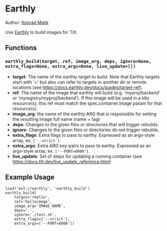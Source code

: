 # Earthly

Author: [Konrad Malik](https://github.com/konradmalik)

Use [Earthly](https://earthly.dev/) to build images for Tilt.

## Functions

### `earthly_build(target, ref, image_arg, deps, ignore=None, extra_flags=None, extra_args=None, live_update=[])`

- **target**: The name of the earthly target to build.
  Note that Earthly targets start with '+' but also can refer to targets
  in another dir or remote locations (see https://docs.earthly.dev/docs/guides/target-ref).
- **ref**: The name of the image that earthly will build (e.g. ‘myproj/backend’ or ‘myregistry/myproj/backend’).
  If this image will be used in a k8s resource(s), this ref must match the spec.container.image param for that resource(s).
- **image_arg**: the name of the earthly ARG that is responsible for setting the resulting image full name (name + tag)
- **deps**: Changes to the given files or directories that will trigger rebuilds.
- **ignore**: Changes to the given files or directories do not trigger rebuilds.
- **extra_flags**: Extra flags to pass to earthy. Expressed as an argv-style array, ex. `['--strict']`.
- **extra_args**: Extra ARG key-pairs to pass to earthy. Expressed as an argv-style array, ex. `['--PORT=8000']`.
- **live_update**: Set of steps for updating a running container
  (see https://docs.tilt.dev/live_update_reference.html)

## Example Usage

```
load('ext://earthly', 'earthly_build')
earthly_build(
    target='+hello',
    ref='helloimage',
    image_arg='IMAGE_NAME',
    deps='.',
    ignore='./test.sh',
    extra_flags=['--strict'],
    extra_args=['--PORT=8000'])
```
